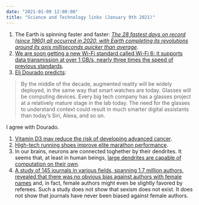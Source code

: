 ```yaml
---
date: "2021-01-09 12:00:00"
title: "Science and Technology links (January 9th 2021)"
---
```




1. The Earth is spinning faster and faster: <a href="https://www.livescience.com/earth-spinning-faster-negative-leap-second.html"><em>The 28 fastest days on record (since 1960) all occurred in 2020, with Earth completing its revolutions around its axis milliseconds quicker than average</em></a>.
1. [We are soon getting a new Wi-Fi standard called Wi-Fi 6: it supports data transmission at over 1 GB/s, nearly three times the speed of previous standards](https://www.theverge.com/2019/2/21/18232026/wi-fi-6-speed-explained-router-wifi-how-does-work).
1. [Eli Dourado predicts](https://elidourado.com/blog/notes-on-technology-2020s):<br/>

> By the middle of the decade, augmented reality will be widely deployed, in the same way that smart watches are today. Glasses will be computing devices. Every big tech company has a glasses project at a relatively mature stage in the lab today. The need for the glasses to understand context could result in much smarter digital assistants than today’s Siri, Alexa, and so on.


I agree with Dourado.
1. [Vitamin D3 may reduce the risk of developing advanced cancer](https://jamanetwork.com/journals/jamanetworkopen/fullarticle/2773074).
1. [High-tech running shoes improve elite marathon performance](https://www.medrxiv.org/content/10.1101/2020.12.26.20248861v1).
1. In our brains, neurons are connected toghether by their dendrites. It seems that, at least in human beings, [large dendrites are capable of computation on their own](https://science.sciencemag.org/content/367/6473/83).
1. [A study of 145 journals in various fields, spanning 1.7 million authors, revealed that there was no obvious bias against authors with female names](https://advances.sciencemag.org/content/7/2/eabd0299) and, in fact, female authors might even be slightly favored by referees. Such a study does not show that sexism does not exist. It does not show that journals have never been biased against female authors.


